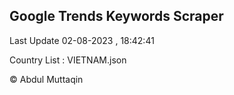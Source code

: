 

## Google Trends Keywords Scraper 
 
Last Update 02-08-2023 , 18:42:41

Country List :
VIETNAM.json



© Abdul Muttaqin 

